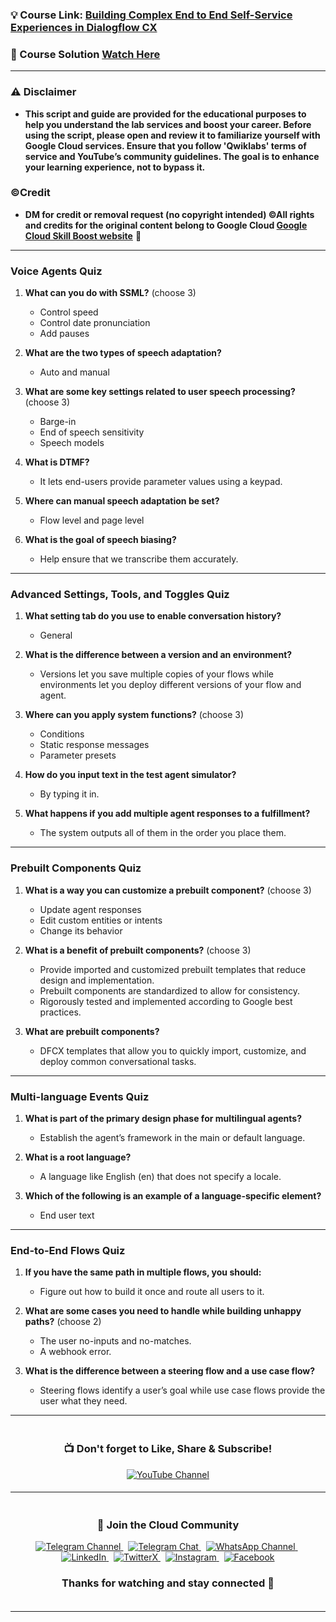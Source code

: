 
### 💡 Course Link: [Building Complex End to End Self-Service Experiences in Dialogflow CX](https://www.cloudskillsboost.google/course_templates/1103)

### 🚀 Course Solution [Watch Here](https://youtu.be/uLrs5leAHAQ)

---

### ⚠️ Disclaimer
- **This script and guide are provided for  the educational purposes to help you understand the lab services and boost your career. Before using the script, please open and review it to familiarize yourself with Google Cloud services. Ensure that you follow 'Qwiklabs' terms of service and YouTube’s community guidelines. The goal is to enhance your learning experience, not to bypass it.**

### ©Credit
- **DM for credit or removal request (no copyright intended) ©All rights and credits for the original content belong to Google Cloud [Google Cloud Skill Boost website](https://www.cloudskillsboost.google/)** 🙏

---

### **Voice Agents Quiz**

1. **What can you do with SSML?** (choose 3)  
   - Control speed  
   - Control date pronunciation  
   - Add pauses  

2. **What are the two types of speech adaptation?**  
   - Auto and manual  

3. **What are some key settings related to user speech processing?** (choose 3)  
   - Barge-in  
   - End of speech sensitivity  
   - Speech models  

4. **What is DTMF?**  
   - It lets end-users provide parameter values using a keypad.  

5. **Where can manual speech adaptation be set?**  
   - Flow level and page level  

6. **What is the goal of speech biasing?**  
   - Help ensure that we transcribe them accurately.  

---

### **Advanced Settings, Tools, and Toggles Quiz**

1. **What setting tab do you use to enable conversation history?**  
   - General  

2. **What is the difference between a version and an environment?**  
   - Versions let you save multiple copies of your flows while environments let you deploy different versions of your flow and agent.

3. **Where can you apply system functions?** (choose 3)  
   - Conditions  
   - Static response messages  
   - Parameter presets  

4. **How do you input text in the test agent simulator?**  
   - By typing it in.  

5. **What happens if you add multiple agent responses to a fulfillment?**  
   - The system outputs all of them in the order you place them.  

---

### **Prebuilt Components Quiz**

1. **What is a way you can customize a prebuilt component?** (choose 3)  
   - Update agent responses  
   - Edit custom entities or intents  
   - Change its behavior  

2. **What is a benefit of prebuilt components?** (choose 3)  
   - Provide imported and customized prebuilt templates that reduce design and implementation.  
   - Prebuilt components are standardized to allow for consistency.  
   - Rigorously tested and implemented according to Google best practices.  

3. **What are prebuilt components?**  
   - DFCX templates that allow you to quickly import, customize, and deploy common conversational tasks.  

---

### **Multi-language Events Quiz**

1. **What is part of the primary design phase for multilingual agents?**  
   - Establish the agent’s framework in the main or default language.  

2. **What is a root language?**  
   - A language like English (en) that does not specify a locale.  

3. **Which of the following is an example of a language-specific element?**  
   - End user text  

---

### **End-to-End Flows Quiz**

1. **If you have the same path in multiple flows, you should:**  
   - Figure out how to build it once and route all users to it.

2. **What are some cases you need to handle while building unhappy paths?** (choose 2)  
   - The user no-inputs and no-matches.  
   - A webhook error.  

3. **What is the difference between a steering flow and a use case flow?**  
   - Steering flows identify a user’s goal while use case flows provide the user what they need.  

---

<div align="center" style="padding: 5px;">
  <h3>📺 Don't forget to Like, Share & Subscribe!</h3>

  <a href="https://www.youtube.com/@techcps">
    <img src="https://img.shields.io/badge/YouTube-TechCPS-FF0000?style=for-the-badge&logo=youtube&logoColor=white" alt="YouTube Channel">
  </a>
</div>

---

<div align="center" style="padding: 5px;">
  <h3>📱 Join the Cloud Community</h3>

  <a href="https://t.me/Techcps">
    <img src="https://img.shields.io/badge/Telegram_Channel-0088cc?style=for-the-badge&logo=telegram&logoColor=white" alt="Telegram Channel">
  </a>
  &nbsp;
  <a href="https://t.me/Techcpschat">
    <img src="https://img.shields.io/badge/Telegram_Chat-0088cc?style=for-the-badge&logo=telegram&logoColor=white" alt="Telegram Chat">
  </a>
  &nbsp;
  <a href="https://whatsapp.com/channel/0029Va9nne147XeIFkXYv71A">
    <img src="https://img.shields.io/badge/WhatsApp_Channel-25D366?style=for-the-badge&logo=whatsapp&logoColor=white" alt="WhatsApp Channel">
  </a>
  &nbsp;
  <a href="https://www.linkedin.com/company/techcps/">
    <img src="https://img.shields.io/badge/LinkedIn-TechCPS-0077B5?style=for-the-badge&logo=linkedin&logoColor=white" alt="LinkedIn">
  </a>
  &nbsp;
  <a href="https://twitter.com/Techcps_/">
    <img src="https://img.shields.io/badge/TwitterX-TechCPS-000000?style=for-the-badge&logo=x&logoColor=white" alt="TwitterX">
  </a>
  &nbsp;
  <a href="https://instagram.com/techcps/">
    <img src="https://img.shields.io/badge/Instagram-TechCPS-E4405F?style=for-the-badge&logo=instagram&logoColor=white" alt="Instagram">
  </a>
  &nbsp;
  <a href="https://facebook.com/techcps/">
    <img src="https://img.shields.io/badge/Facebook-TechCPS-1877F2?style=for-the-badge&logo=facebook&logoColor=white" alt="Facebook">
  </a>

  <h3>Thanks for watching and stay connected 🙂</h3>
</div>

---
